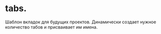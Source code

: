 # tabs. 
Шаблон вкладок для будущих проектов. Динамически создает нужное количество табов и присваивает им имена. 
